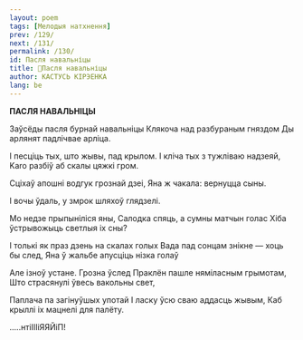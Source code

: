 ```yaml
---
layout: poem
tags: [Мелодыя натхнення]
prev: /129/
next: /131/
permalink: /130/
id: Пасля навальніцы
title: 🚧Пасля навальніцы
author: КАСТУСЬ КІРЭЕНКА
lang: be
---
```



 
**ПАСЛЯ НАВАЛЬНІЦЫ**

Заўсёды пасля бурнай навальніцы Клякоча над разбураным гняздом Ды арлянят падлічвае арліца.

I песціць тых, што жывы, пад крылом. I кліча тых з тужліваю надзеяй, Karo разбіў аб скалы цяжкі гром.

Сціхаў апошні водгук грознай дзеі, Яна ж чакала: вернуцца сыны.

I вочы ўдаль, у змрок шляхоў глядзелі.

Мо недзе прыпыніліся яны, Салодка спяць, а сумны матчын голас Хіба ўстрывожыць светлыя іх сны?

I толькі як праз дзень на скалах голых Вада пад сонцам знікне — хоць бы след, Яна ў жальбе апусціць нізка голаў

Але ізноў  устане. Грозна ўслед Праклён пашле няміласным грымотам, Што страсянулі ўвесь вакольны свет,

Паплача па загінуўшых употай I ласку ўсю сваю аддасць жывым, Каб крыллі іх мацнелі для палёту.

.....нтіІІІіЯЯЙіП!
